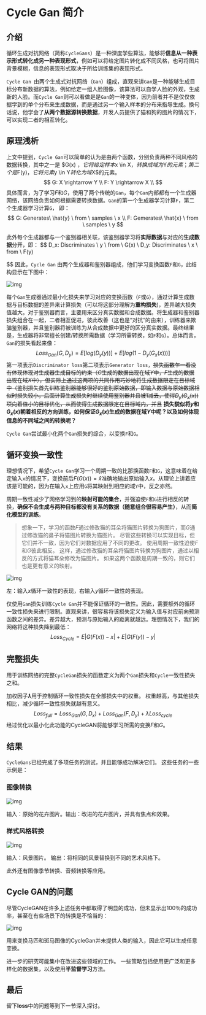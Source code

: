 # Cycle Gan 简介

## 介绍

循环生成对抗网络（简称`CycleGans`）是一种深度学些算法，能够将**信息从一种表示形式转化成另一种表现形式**，例如可以将给定图片转化成不同风格，也可将图片背景模糊，信息的表现形式取决于所给训练集的表现形式。

`Cycle Gan `由两个生成式对抗网络（`Gan`）组成，直观来讲`Gan`是一种能够生成目标分布新数据的算法，例如给定一组人脸图像，该算法可以自学人脸的外观，生成新的人脸。而`Cycle Gan`则可以看做是是`Gan`的一种变体，因为前者并不是仅仅依据学到的单个分布来生成数据，而是通过另一个输入样本的分布来指导生成。换句话说，他学会了**从两个数据源转换数据**，开发人员提供了猫和狗的图片的情况下，可以实现二者的相互转化。



## 原理浅析

上文中提到，`Cycle Gan`可以简单的认为是由两个函数，分别负责两种不同风格的数据转换，其中之一是 $G(x) $，它将给定样本$x \in X$，转换成域为$Y$的元素；第二个是$F(y)$，它将元素$y \in Y$转化为域$X$的元素。
$$
G: X \rightarrow Y \\
F: Y \rightarrow X	\\
$$
 具体而言，为了学习$F$和$G$，使用了两个传统的`Gan`，每个`Gan`内部都有一个生成器网络，该网络负责如何根据需要转换数据。`Gan`的第一个生成器学习计算`F`，第二个生成器学习计算`G`， 即：
$$
G: Generates\ \hat{y} \ from \ samples \ x \\
F: Gemerates\ \hat{x} \ from \ samples \ y
$$




此外每个生成器都与一个鉴别器相关联，该鉴别器学习将**实际数据**与对应的**生成数据**分开，即：
$$
D_x: Discriminates \ y \ from \ G(x) \\
D_y: Discriminates \ x \ from \ F(y)
$$
因此，`Cycle Gan` 由两个生成器和鉴别器组成，他们学习变换函数`F`和`G`，此结构显示在下图中：

![img](https://pic2.zhimg.com/80/v2-705a5322f34e4cbebc0050714db42941_720w.webp)

每个`Gan`生成器通过最小化损失来学习对应的变换函数（`F`或`G`），通过计算生成数据与目标数据的差异来计算损失（可以将这部分理解为**重构损失**)，差异越大损失值越大。对于鉴别器而言，主要用来区分真实数据和合成数据。将生成器和鉴别器损失组合在一起，二者相互促进，彼此改善（这也是“对抗”的由来），训练器来欺骗鉴别器，并且鉴别器将被训练为从合成数据中更好的区分真实数据。最终结果是，生成器将非常擅长创建/转换所需数据（学习所需转换，如`F`和`G`）。总体而言，`Gan`的损失看起来像：
$$
Loss_{Gan}(G,D_y) = E[log(D_y(y))] \ + \ E[log( 1 - D_y(G_x(x)))]
$$
第一项表示`Discriminator loss`第二项表示`Generator loss`，~~损失函数乍一看没有体现体现对生成器生成目标的约束（$G$生成的数据出现在域$Y$中，$F$生成的数据出现在域$X$中），但实际上通过这两项的共同作用巧妙地将生成数据限定在目标域中（鉴别损失首先训练鉴别器能够很好的鉴别原始数据，即输入数据与原始数据相似时损失较小，后面计算生成损失时继续使用鉴别器并且被1减去，使得$D_y(G_x(x))$项向着值小的目标优化，从而使得生成数据限定在目标域内，并且~~ **损失貌似将$y$和$G_x(x)$朝着相反的方向训练，如何保证$G_x(x)$生成的数据在域$Y$中呢？以及如何体现信息的不同域之间的转换呢？**



`Cycle Gan`尝试最小化两个`Gan`损失的综合，以变换`F`和`G`。



## 循环变换一致性

理想情况下，希望`Cycle Gan`学习一个周期一致的比那换函数`F`和`G`，这意味着在给定输入`x`的情况下，变换前后$F(G(x)) = \hat{x}$准确地输出原始输入$x$。从理论上讲着应该是可能的，因为在输入`x`上应用`G`将其映射到相应的域`Y`中，反之亦然。

周期一致性减少了网络学习到的**映射可能的集合**，并强迫使`F`和`G`进行相反的转换，**确保不会生成与两种目标都没有关系的数据（随意组合很容易产生）**，从而**简化模型的训练**。

> 想象一下，学习的函数$F$通过修改猫的耳朵将猫图片转换为狗图片，而$G$通过修改猫的鼻子将猫图片转换为猫图片。 尽管这些转换可以实现目标，但它们并不一致，因为它们对数据应用了不同的更改。 使用周期一致性迫使$F$和$G$彼此相反。 这样，通过修改猫的耳朵将猫图片转换为狗图片，通过以相反的方式将猫耳朵修改为猫图片。 如果这两个函数是周期一致的，则它们也是更有意义的映射。

![img](https://pic3.zhimg.com/80/v2-5424d11d221ace92f83e35276b1d5d16_720w.webp)

左：输入$x$循环一致性的表现，右输入$y$循环一致性的表现。

仅使用`Gan`损失训练`Cycle Gan`并不能保证循环的一致性。因此，需要额外的循环一致性损失来进行限制。直观来讲，很容易将该损失定义为输入值与对应前向预测函数之间的差异。差异越大，预测与原始输入的距离就越远。理想情况下，我们的网络将这种损失降到最低：
$$
Loss_{Cycle}= E|G(F(x)) - x| + E|G(F(y)) - y|
$$

## 完整损失

用于训练网络的完整`CycleGan`损失的函数定义为两个`Gan`损失和`Cycle`一致性损失之和。

加权因子$ƛ$用于控制循环一致性损失在全部损失中的权重。 权重越高，与其他损失相比，减少循环一致性损失就越有意义。
$$
Loss_{full} = Loss_{Gan}(G, D_x) + Loss_{Gan}(F, D_y) + \lambda Loss_{cycle}
$$
经过优化以最小化此功能的CycleGAN将能够学习所需的变换$F$和$G$。



## 结果

`CycleGans`已经完成了多项任务的测试，并且能够成功解决它们。 这些任务的一些示例是：

### 图像转换

![img](https://pic4.zhimg.com/80/v2-f2602b1b838ba30c996ddfea3719caef_720w.webp)

输入：原始的花卉图片。输出：改进的花卉图片，并具有焦点和效果。

### 样式风格转换

![img](https://pic3.zhimg.com/80/v2-1e3a54adf7071ef26ccd7c9deb9eecde_720w.webp)

输入：风景图片。 输出：将相同的风景替换到不同的艺术风格下。

此外还有图像季节转换、音频转换等应用。

## Cycle GAN的问题

尽管CycleGAN在许多上述任务中都取得了明显的成功，但未显示出100％的成功率，甚至在有些场景下的转换是不恰当的：

![img](https://pic2.zhimg.com/80/v2-97e496f1c44abd039bd320b68a087d71_720w.webp)

用来变换马匹和斑马图像的CycleGan并未提供人类的输入，因此它可以生成任意变换。

进一步的研究可能集中在改进这些领域的工作。 一些策略包括使用更广泛和更多样化的数据集，以及使用**半监督学习**方法。



## 最后

留下**loss**中的问题等到下一节深入探讨。









